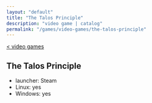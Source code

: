 ```yaml
---
layout: "default"
title: "The Talos Principle"
description: "video game | catalog"
permalink: "/games/video-games/the-talos-principle"
---
```

[< video games](video-games.md)

## The Talos Principle

- launcher: Steam
- Linux: yes
- Windows: yes

